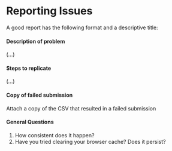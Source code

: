 # Reporting Issues

A good report has the following format and a descriptive title:

#### Description of problem
(...)

#### Steps to replicate
(...)

#### Copy of failed submission
Attach a copy of the CSV that resulted in a failed submission

#### General Questions
1. How consistent does it happen?
2. Have you tried clearing your browser cache? Does it persist?
